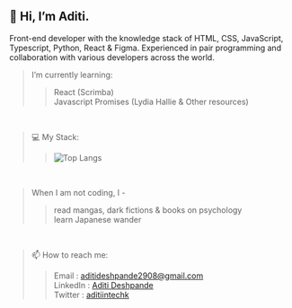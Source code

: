<h2>👋 Hi, I’m Aditi. </h2>

<p>Front-end developer with the knowledge stack of HTML, CSS, JavaScript, Typescript, Python, React & Figma. Experienced in pair programming and collaboration with various developers across the world.</p>

> I’m currently learning:
> > React (Scrimba) <br/>
> > Javascript Promises (Lydia Hallie & Other resources) <br/>

<br/>

> 💻 My Stack:
> > ![Top Langs](https://github-readme-stats.vercel.app/api/top-langs/?username=aditiintechk&layout=compact&show_icons=true&theme=onedark)

<br/>

> When I am not coding, I -
> > read mangas, dark fictions & books on psychology <br/>
> > learn Japanese
> > wander

<br/>

> 📫 How to reach me:
> > Email    : aditideshpande2908@gmail.com <br/>
> > LinkedIn : [Aditi Deshpande](https://www.linkedin.com/in/aditi-deshpande-b6966122a/) <br/>
> > Twitter  : [aditiintechk](https://twitter.com/aditiintechk) <br/>





<!---
> I hope some of my projects will be useful for you:
> > [countdown-timer-loop](https://aditi002-holo.github.io/countdown-timer-loop/) - An app that loops a 10/30/60 seconds timer for given number of times. You can use it to polish your skills or for short workouts. <br>
> > [biblio-stack](https://github.com/Aditi002-holo/biblio-stack) - An app that tracks our reads & store our thoughts/learings throughout the year<br/>
> 
> For BTS and Haikyuu enthusiasts:
> > [Typescript](https://www.typescriptlang.org/) <br/>
> > [Flask](https://flask.palletsprojects.com/en/3.0.x/) <br/>
> > [Tailwind](https://tailwindcss.com/)

<br/>
--->
